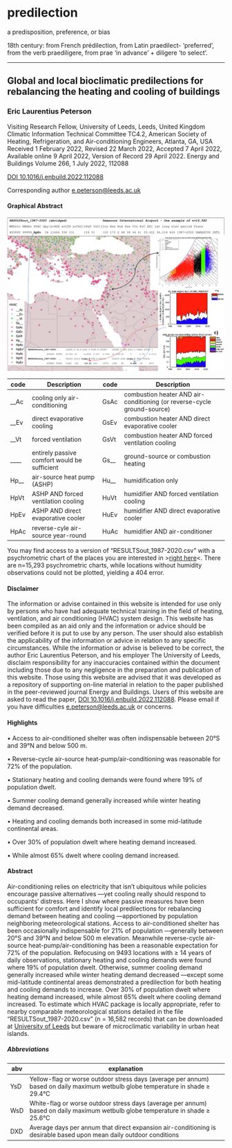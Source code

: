 # predilection

a predisposition, preference, or bias

18th century: from French prédilection, from Latin praedilect- ‘preferred’, from the verb praediligere, from prae ‘in advance’ + diligere ‘to select’.

---------------------------------------

## Global and local bioclimatic predilections for rebalancing the heating and cooling of buildings
### Eric Laurentius Peterson
Visiting Research Fellow, University of Leeds, Leeds, United Kingdom
Climatic Information Technical Committee TC4.2, American Society of Heating, Refrigeration, and Air-conditioning Engineers, Atlanta, GA, USA
Received 1 February 2022, Revised 22 March 2022, Accepted 7 April 2022, Available online 9 April 2022, Version of Record 29 April 2022.
Energy and Buildings Volume 266, 1 July 2022, 112088

[DOI 10.1016/j.enbuild.2022.112088](https://doi.org/10.1016/j.enbuild.2022.112088)

Corresponding author <e.peterson@leeds.ac.uk>

#### Graphical Abstract
![Graphical abstract](Graphical_Abstract.jpg "Graphical abstract")

| code | Description | code | Description |
| ---- | ----------- | ---- | ----------- |
| __Ac | cooling only air-conditioning | GsAc | combustion heater AND air-conditioning (or reverse-cycle ground-source)|
| __Ev | direct evaporative cooling | GsEv | combustion heater AND direct evaporative cooler |
| __Vt | forced ventilation | GsVt | combustion heater AND forced ventilation cooling |
| ____ | entirely passive comfort would be sufficient | Gs__ | ground-source or combustion heating |
| Hp__ | air-source heat pump (ASHP) | Hu__ | humidification only |
| HpVt | ASHP AND forced ventilation cooling | HuVt | humidifier AND forced ventilation cooling |
| HpEv | ASHP AND direct evaporative cooler | HuEv | humidifier AND direct evaporative cooler |
| HpAc | reverse-cyle air-source year-round | HuAc | humidifier AND air-conditioner |

You may find access to a version of “RESULTSout_1987-2020.csv” with a psychrometric chart of the places you are interested in >[right here](https://bioclimatic.github.io/predilection/RESULTSout_1987-2020_psych.htm)<.  There are n=15,293 psychrometric charts, while locations without humidity observations could not be plotted, yielding a 404 error.  

#### Disclaimer
The information or advise contained in this website is intended for use only by persons who have had adequate technical training in the field of heating, ventilation, and air conditioning (HVAC) system design. This website has been compiled as an aid only and the information or advice should be verified before it is put to use by any person. The user should also establish the applicability of the information or advice in relation to any specific circumstances. While the information or advise is believed to be correct, the author Eric Laurentius Peterson, and his employer The University of Leeds, disclaim responsibility for any inaccuracies contained within the document including those due to any negligence in the preparation and publication of this website. Those using this website are advised that it was developed as a repository of supporting on-line material in relation to the paper published in the peer-reviewed journal Energy and Buildings. Users of this website are asked to read the paper, [DOI 10.1016/j.enbuild.2022.112088](https://doi.org/10.1016/j.enbuild.2022.112088).  Please email if you have difficulties <e.peterson@leeds.ac.uk> or concerns.

#### Highlights

• Access to air-conditioned shelter was often indispensable between 20°S and 39°N and below 500 m.

• Reverse-cycle air-source heat-pump/air-conditioning was reasonable for 72% of the population.

• Stationary heating and cooling demands were found where 19% of population dwelt.

• Summer cooling demand generally increased while winter heating demand decreased.

• Heating and cooling demands both increased in some mid-latitude continental areas.

• Over 30% of population dwelt where heating demand increased.

• While almost 65% dwelt where cooling demand increased.

#### Abstract
Air-conditioning relies on electricity that isn’t ubiquitous while policies encourage passive alternatives —yet cooling really should respond to occupants’ distress. Here I show where passive measures have been sufficient for comfort and identify local predilections for rebalancing demand between heating and cooling —apportioned by population neighboring meteorological stations. Access to air-conditioned shelter has been occasionally indispensable for 21% of population —generally between 20°S and 39°N and below 500 m elevation. Meanwhile reverse-cycle air-source heat-pump/air-conditioning has been a reasonable expectation for 72% of the population. Refocusing on 9493 locations with ≥ 14 years of daily observations, stationary heating and cooling demands were found where 19% of population dwelt. Otherwise, summer cooling demand generally increased while winter heating demand decreased —except some mid-latitude continental areas demonstrated a predilection for both heating and cooling demands to increase. Over 30% of population dwelt where heating demand increased, while almost 65% dwelt where cooling demand increased. To estimate which HVAC package is locally appropriate, refer to nearby comparable meteorological stations detailed in the file “RESULTSout_1987-2020.csv” (n = 16,582 records) that can be downloaded at [University of Leeds](https://doi.org/10.5518/967) but beware of microclimatic variability in urban heat islands.

##### Abbreviations

| abv | explanation |
| --- | --- |
| YsD | Yellow-flag or worse outdoor stress days (average per annum) based on daily maximum wetbulb globe temperature in shade ≥ 29.4°C |
| WsD | White-flag or worse outdoor stress days (average per annum) based on daily maximum wetbulb globe temperature in shade ≥ 25.6°C |
| DXD | Average days per annum that direct expansion air-conditioning is desirable based upon mean daily outdoor conditions |
